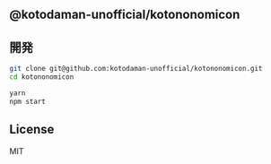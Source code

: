@kotodaman-unofficial/kotononomicon
---

開発
---
```bash
git clone git@github.com:kotodaman-unofficial/kotononomicon.git
cd kotononomicon

yarn
npm start
```

License
---
MIT